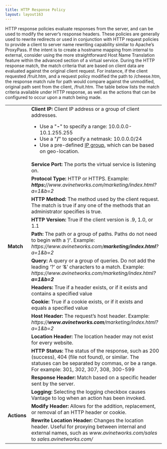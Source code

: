 ```yaml
---
title: HTTP Response Policy
layout: layout163
---
```

HTTP response policies evaluate responses from the server, and can be used to modify the server’s response headers. These policies are generally used to rewrite redirects or used in conjunction with HTTP request policies to provide a client to server name rewriting capability similar to Apache’s ProxyPass. If the intent is to create a hostname mapping from internal to external, consider using the more straightforward Host Name Translation feature within the advanced section of a virtual service. During the HTTP response match, the match criteria that are based on client data are evaluated against the original client request. For instance, if the client requested /fruit.htm, and a request policy modified the path to /cheese.htm, the response match rule for path would compare against the unmodified, original path sent from the client, /fruit.htm. The table below lists the match criteria available under HTTP response, as well as the actions that can be configured to occur upon a match being made.

<table class=" table table-bordered table-hover">  
<tbody>                 
<tr>   
<td rowspan="13"><strong>Match</strong></td>
<td><b>Client IP:</b> Client IP address or a group of client addresses.<p></p>
<ul> 
 <li>Use a "<b>-</b>" to specify a range: 10.0.0.0-10.1.255.255</li>
 <li>Use a "<b>/</b>" to specify a netmask: 10.0.0.0/24</li>
 <li>Use a pre-defined <a href="/templates-groups-ip-group/">IP group</a>, which can be based on geo-location.</li>
</ul></td>
</tr>
<tr>  
<td><b>Service Port:</b><span class="Apple-converted-space"> </span>The ports the virtual service is listening on.</td>
</tr>
<tr>  
<td><b>Protocol Type:</b><span class="Apple-converted-space"> </span>HTTP or HTTPS. Example:<span class="Apple-converted-space"> </span><i><b>https:</b>//www.avinetworks.com/marketing/index.html?a=1&amp;b=2</i></td>
</tr>
<tr>  
<td><b>HTTP Method:</b><span class="Apple-converted-space"> </span>The method used by the client request. The match is true if any one of the methods that an administrator specifies is true.</td>
</tr>
<tr>  
<td><b>HTTP Version:</b><span class="Apple-converted-space"> </span>True if the client version is .9, 1.0, or 1.1</td>
</tr>
<tr>  
<td><b>Path:</b><span class="Apple-converted-space"> </span>The path or a group of paths. Paths do not need to begin with a ‘/’. Example:<span class="Apple-converted-space"> </span><i>https://www.avinetworks.com/<b>marketing/index.html</b>?a=1&amp;b=2</i></td>
</tr>
<tr>  
<td><b>Query:</b><span class="Apple-converted-space"> </span>A query or a group of queries. Do not add the leading ‘?’ or ‘&amp;’ characters to a match. Example:<span class="Apple-converted-space"> </span><i>https://www.avinetworks.com/marketing/index.html?<b>a=1&amp;b=2</b></i></td>
</tr>
<tr>  
<td><b>Headers:</b><span class="Apple-converted-space"> </span>True if a header exists, or if it exists and contains a specified value</td>
</tr>
<tr>  
<td><b>Cookie:</b><span class="Apple-converted-space"> </span>True if a cookie exists, or if it exists and equals a specified value</td>
</tr>
<tr>  
<td><b>Host Header:</b><span class="Apple-converted-space"> </span>The request’s host header. Example:<span class="Apple-converted-space"> </span><i>https://<b>www.avinetworks.com</b>/marketing/index.html?a=1&amp;b=2</i></td>
</tr>
<tr>  
<td><b>Location Header:</b><span class="Apple-converted-space"> </span>The location header may not exist for every website.</td>
</tr>
<tr>  
<td><b>HTTP Status:</b><span class="Apple-converted-space"> </span>The status of the response, such as 200 (success), 404 (file not found), or similar. The statuses can be separated by commas, or be a range. For example: 301, 302, 307, 308, 300-599</td>
</tr>
<tr>  
<td><b>Response Header:</b><span class="Apple-converted-space"> </span>Match based on a specific header sent by the server.</td>
</tr>
<tr>   
<td rowspan="4"><strong>Actions</strong></td>
<td><b>Logging:</b><span class="Apple-converted-space"> </span>Selecting the logging checkbox causes Vantage to log when an action has been invoked.</td>
</tr>
<tr>  
<td><b>Modify Header:</b><span class="Apple-converted-space"> </span>Allows for the addition, replacement, or removal of an HTTP header or cookie.</td>
</tr>
<tr>  
<td><b>Rewrite Location Header:</b><span class="Apple-converted-space"> </span>Changes the location header. Useful for proxying between internal and external names, such as<span class="Apple-converted-space"> </span><i>www.avinetworks.com/sales</i><span class="Apple-converted-space"> </span>to<span class="Apple-converted-space"> </span><i>sales.avinetworks.com/</i></td>
</tr>
</tbody>
</table>